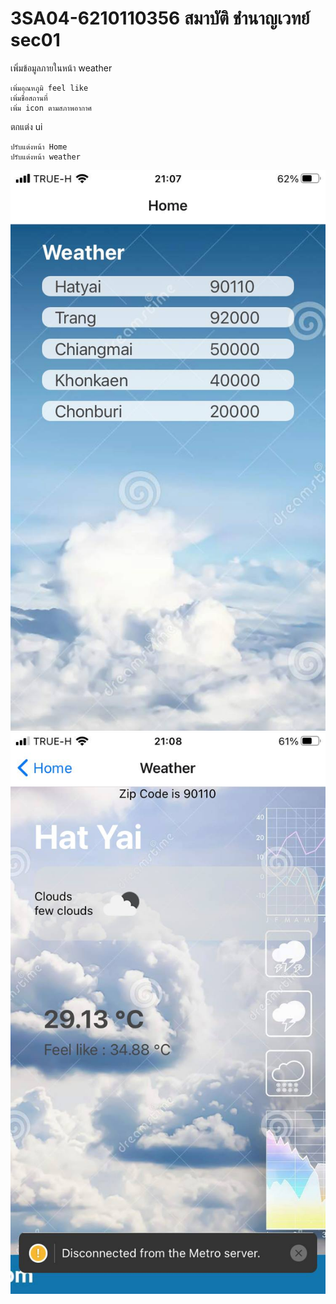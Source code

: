 # 3SA04-6210110356 สมาบัติ ชำนาญเวทย์ sec01


เพิ่มข้อมูลภายในหน้า weather 

    เพิ่มอุณหภูมิ feel like
    เพิ่มชื่อสถานที่
    เพิ่ม icon ตามสภาพอากาศ

ตกแต่ง ui

    ปรับแต่งหน้า Home
    ปรับแต่งหน้า weather
    
![](/Home.jpg)
![](/Weather.jpg)
